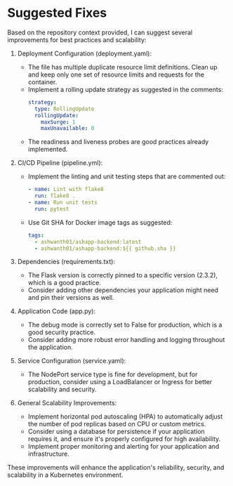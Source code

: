 # Suggested Fixes

Based on the repository context provided, I can suggest several improvements for best practices and scalability:

1. Deployment Configuration (deployment.yaml):
   - The file has multiple duplicate resource limit definitions. Clean up and keep only one set of resource limits and requests for the container.
   - Implement a rolling update strategy as suggested in the comments: 
     ```yaml
     strategy:
       type: RollingUpdate
       rollingUpdate:
         maxSurge: 1
         maxUnavailable: 0
     ```
   - The readiness and liveness probes are good practices already implemented.

2. CI/CD Pipeline (pipeline.yml):
   - Implement the linting and unit testing steps that are commented out:
     ```yaml
     - name: Lint with flake8
       run: flake8 .
     - name: Run unit tests
       run: pytest
     ```
   - Use Git SHA for Docker image tags as suggested:
     ```yaml
     tags: 
       - ashwanth01/ashapp-backend:latest
       - ashwanth01/ashapp-backend:${{ github.sha }}
     ```

3. Dependencies (requirements.txt):
   - The Flask version is correctly pinned to a specific version (2.3.2), which is a good practice.
   - Consider adding other dependencies your application might need and pin their versions as well.

4. Application Code (app.py):
   - The debug mode is correctly set to False for production, which is a good security practice.
   - Consider adding more robust error handling and logging throughout the application.

5. Service Configuration (service.yaml):
   - The NodePort service type is fine for development, but for production, consider using a LoadBalancer or Ingress for better scalability and security.

6. General Scalability Improvements:
   - Implement horizontal pod autoscaling (HPA) to automatically adjust the number of pod replicas based on CPU or custom metrics.
   - Consider using a database for persistence if your application requires it, and ensure it's properly configured for high availability.
   - Implement proper monitoring and alerting for your application and infrastructure.

These improvements will enhance the application's reliability, security, and scalability in a Kubernetes environment.
